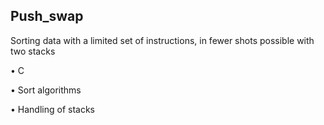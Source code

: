 <h2>Push_swap</h2>
<p>Sorting data with a limited set of instructions, in fewer shots possible with two stacks </p>
<p>• C</p>
<p>• Sort algorithms</p>
<p>• Handling of stacks</p>
